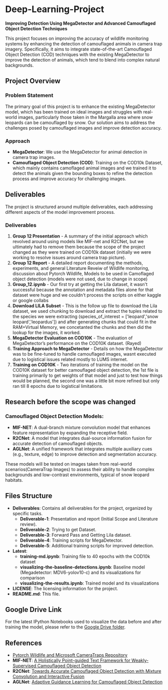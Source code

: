 # Deep-Learning-Project  
**Improving Detection Using MegaDetector and Advanced Camouflaged Object Detection Techniques**  

This project focuses on improving the accuracy of wildlife monitoring systems by enhancing the detection of camouflaged animals in camera trap imagery. Specifically, it aims to integrate state-of-the-art Camouflaged Object Detection (COD) techniques with the existing MegaDetector to improve the detection of animals, which tend to blend into complex natural backgrounds.

## Project Overview
### Problem Statement  
The primary goal of this project is to enhance the existing MegaDetector model, which has been trained on ideal images and struggles with real-world images, particularly those taken in the Margalla area where snow leopards can be camouflaged by snow. Our solution aims to address the challenges posed by camouflaged images and improve detection accuracy.

### Approach  
- **MegaDetector**: We use the MegaDetector for animal detection in camera trap images.
- **Camouflaged Object Detection (COD)**: Training on the COD10k Dataset, which mainly contains camoflaged animal images and we trained it to detect the animals given the bounding boxes to refine the detection process and improve accuracy for challenging images.

## Deliverables  
The project is structured around multiple deliverables, each addressing different aspects of the model improvement process.

### Deliverables
1. **Group 12 Presentation** - A summary of the initial approach which revolved around using models like MIF-net and R2CNet, but we ultimately had to remove them because the scope of the project changed as they were trained on COD10k dataset (initially we were working to resolve issues around camera trap picture).
2. **Group 12 Report** - A detailed report documenting the methods, experiments, and general Literature Reveiw of Wildlife monitoring, discussion about Pytorch Wildlife, Models to be used in Camoflaged object detection (models were not used, due to change in scope)
3. **Group_12.ipynb** - Our first try at getting the Lila dataset, it wasn't successful because the annotation and metadata files alone for that dataset were huge and we couldn't process the scripts on either kaggle or google collabs
4. **Download LILA Subset** - This is the follow up file to download the Lila dataset, we used chunking to download and extract the tuples related to the species we were extracting (species_of_interest = ['leopard','snow leopard','leopardus']) and after generating chunks that could fit in the RAM+Virtual Memory, we concetanted the chunks and then did the lookup for the images, it worked.
5. **MegaDetector Evaluation on COD10K** - The evaluation of MegaDetector’s performance on the COD10K dataset.  (Rayed)
6. **Training Approach to MegaDetector** - Details on how the MegaDetector was to be fine-tuned to handle camouflaged images, wasnt executed due to logistical issues related mostly to LUMS internet.  
7. **Training on COD10K** - Two iterations of training the model on the COD10K dataset for better camouflaged object detection, the 1st file is training primarily to get weights of that model and just to test how things would be planned, the second one was a little bit more refined but only ran till 8 epochs due to logistical limitations.

## Research before the scope was changed
### Camouflaged Object Detection Models:
- **MIF-NET**: A dual-branch mixture convolution model that enhances feature representation by expanding the receptive field.  
- **R2CNet**: A model that integrates dual-source information fusion for accurate detection of camouflaged objects.  
- **AGLNet**: A unified framework that integrates multiple auxiliary cues (e.g., texture, edge) to improve detection and segmentation accuracy.

These models will be tested on images taken from real-world scenarios(CameraTrap Images) to assess their ability to handle complex backgrounds and low-contrast environments, typical of snow leopard habitats.

## Files Structure
- **Deliverables**: Contains all deliverables for the project, organized by specific tasks.
  - **Deliverable-1**: Presentation and report (Initial Scope and Literature review).
  - **Deliverable-2**: Trying to get Dataset.
  - **Deliverable-3**: Forward Pass and Getting Lila dataset.
  - **Deliverable-4**: Training scripts for MegaDetector.
  - **Deliverable-5**: Additional training scripts for improved detection.
- **Latest**:
  - **training-md.ipynb**: Training file to 40 epochs with the COD10k dataset
  - **visualizing-the-baseline-detections.ipynb**: Baseline model (Megadetector: MDV6-yolov10-c) and its visualizations for comparison
  - **visualizing-the-results.ipynb**: Trained model and its visualizations
- **LICENSE**: The licensing information for the project.  
- **README.md**: This file.

## Google Drive Link
For the latest IPython Notebooks used to visualize the data before and after training the model, please refer to the [Google Drive folder](https://drive.google.com/drive/folders/1ecU6qbXc4-otjxU5pCZs2M4cwwH4Ac2n?usp=sharing).

## References
- [Pytorch Wildlife and Microsoft CameraTraps Repository](https://github.com/microsoft/CameraTraps)
- **MIF-NET**: [A Holistically Point-guided Text Framework for Weakly-Supervised Camouflaged Object Detection](https://arxiv.org/pdf/2501.06038)
- **R2CNet**: [Towards Accurate Camouflaged Object Detection with Mixture Convolution and Interactive Fusion](https://arxiv.org/pdf/2101.05687)
- **AGLNet**: [Adaptive Guidance Learning for Camouflaged Object Detection](https://arxiv.org/pdf/2405.02824)
